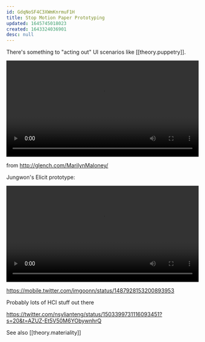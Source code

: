 ```yaml
---
id: GdqNoSF4C3XWmKnrmuF1H
title: Stop Motion Paper Prototyping
updated: 1645745018023
created: 1643324036901
desc: null
---
```


There's something to "acting out" UI scenarios like [[theory.puppetry]].

<video autoplay loop width="100%">
<source src="https://i.imgur.com/2M1pSGS.mp4" type="video/mp4">
</video>

from http://glench.com/MarilynMaloney/

Jungwon's Elicit prototype:

<video autoplay loop controls width="100%">
<source src="https://i.imgur.com/YRaELn7.mp4" type="video/mp4">
</video>

https://mobile.twitter.com/imgoonn/status/1487928153200893953

Probably lots of HCI stuff out there

https://twitter.com/nsylianteng/status/1503399731116093451?s=20&t=AZUZ-Et5V50M6YObywnhrQ

See also [[theory.materiality]]

